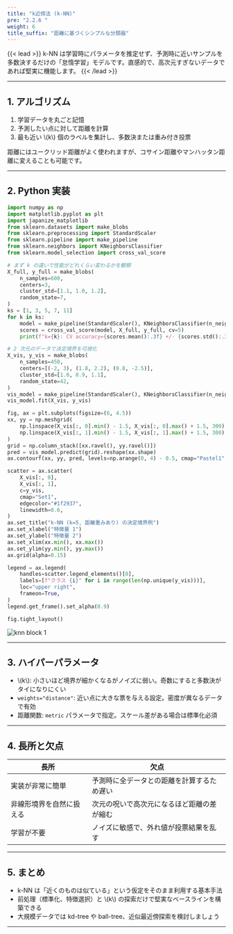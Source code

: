 ```yaml
---
title: "k近傍法 (k-NN)"
pre: "2.2.6 "
weight: 6
title_suffix: "距離に基づくシンプルな分類器"
---
```


{{< lead >}}
k-NN は学習時にパラメータを推定せず、予測時に近いサンプルを多数決するだけの「怠惰学習」モデルです。直感的で、高次元すぎないデータであれば堅実に機能します。
{{< /lead >}}

---

## 1. アルゴリズム

1. 学習データを丸ごと記憶
2. 予測したい点に対して距離を計算
3. 最も近い \\(k\\) 個のラベルを集計し、多数決または重み付き投票

距離にはユークリッド距離がよく使われますが、コサイン距離やマンハッタン距離に変えることも可能です。

---

## 2. Python 実装

```python
import numpy as np
import matplotlib.pyplot as plt
import japanize_matplotlib
from sklearn.datasets import make_blobs
from sklearn.preprocessing import StandardScaler
from sklearn.pipeline import make_pipeline
from sklearn.neighbors import KNeighborsClassifier
from sklearn.model_selection import cross_val_score

# まず k の違いで性能がどれくらい変わるかを観察
X_full, y_full = make_blobs(
    n_samples=600,
    centers=3,
    cluster_std=[1.1, 1.0, 1.2],
    random_state=7,
)
ks = [1, 3, 5, 7, 11]
for k in ks:
    model = make_pipeline(StandardScaler(), KNeighborsClassifier(n_neighbors=k, weights="distance"))
    scores = cross_val_score(model, X_full, y_full, cv=5)
    print(f"k={k}: CV accuracy={scores.mean():.3f} +/- {scores.std():.3f}")

# 2 次元のデータで決定境界を可視化
X_vis, y_vis = make_blobs(
    n_samples=450,
    centers=[(-2, 3), (1.8, 2.2), (0.8, -2.5)],
    cluster_std=[1.0, 0.9, 1.1],
    random_state=42,
)
vis_model = make_pipeline(StandardScaler(), KNeighborsClassifier(n_neighbors=5, weights="distance"))
vis_model.fit(X_vis, y_vis)

fig, ax = plt.subplots(figsize=(6, 4.5))
xx, yy = np.meshgrid(
    np.linspace(X_vis[:, 0].min() - 1.5, X_vis[:, 0].max() + 1.5, 300),
    np.linspace(X_vis[:, 1].min() - 1.5, X_vis[:, 1].max() + 1.5, 300),
)
grid = np.column_stack([xx.ravel(), yy.ravel()])
pred = vis_model.predict(grid).reshape(xx.shape)
ax.contourf(xx, yy, pred, levels=np.arange(0, 4) - 0.5, cmap="Pastel1", alpha=0.9)

scatter = ax.scatter(
    X_vis[:, 0],
    X_vis[:, 1],
    c=y_vis,
    cmap="Set1",
    edgecolor="#1f2937",
    linewidth=0.6,
)
ax.set_title("k-NN (k=5, 距離重みあり) の決定境界例")
ax.set_xlabel("特徴量 1")
ax.set_ylabel("特徴量 2")
ax.set_xlim(xx.min(), xx.max())
ax.set_ylim(yy.min(), yy.max())
ax.grid(alpha=0.15)

legend = ax.legend(
    handles=scatter.legend_elements()[0],
    labels=[f"クラス {i}" for i in range(len(np.unique(y_vis)))],
    loc="upper right",
    frameon=True,
)
legend.get_frame().set_alpha(0.9)

fig.tight_layout()
```

![knn block 1](/images/basic/classification/knn_block01.svg)

---

## 3. ハイパーパラメータ

- \\(k\\): 小さいほど境界が細かくなるがノイズに弱い。奇数にすると多数決がタイになりにくい
- `weights="distance"`: 近い点に大きな票を与える設定。密度が異なるデータで有効
- 距離関数: `metric` パラメータで指定。スケール差がある場合は標準化必須

---

## 4. 長所と欠点

| 長所 | 欠点 |
| ---- | ---- |
| 実装が非常に簡単 | 予測時に全データとの距離を計算するため遅い |
| 非線形境界を自然に扱える | 次元の呪いで高次元になるほど距離の差が縮む |
| 学習が不要 | ノイズに敏感で、外れ値が投票結果を乱す |

---

## 5. まとめ

- k-NN は「近くのものは似ている」という仮定をそのまま利用する基本手法
- 前処理（標準化、特徴選択）と \\(k\\) の探索だけで堅実なベースラインを構築できる
- 大規模データでは kd-tree や ball-tree、近似最近傍探索を検討しましょう

---
